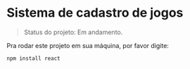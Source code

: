 # Sistema de cadastro de jogos

>Status do projeto: Em andamento.

Pra rodar este projeto em sua máquina, por favor digite: 

```
npm install react
```

